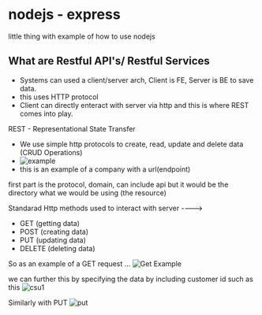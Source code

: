 # nodejs - express

little thing with example of how to use nodejs

## What are Restful API's/ Restful Services
  - Systems can used a client/server arch, Client is FE, Server is BE to save data. 
  - this uses HTTP protocol
  - Client can directly enteract with server via http and this is where REST comes into play.
  
REST - Representational State Transfer
  - We use simple http protocols to create, read, update and delete data (CRUD Operations)
  - ![example](https://user-images.githubusercontent.com/46537188/120080626-bde88580-c06e-11eb-9761-dbfd232d1bb0.png)
  - this is an example of a company with a url(endpoint)

first part is the protocol, domain, can include api but it would be the directory what we would be using (the resource)

Standarad Http methods used to interact with server ----> 
  - GET (getting data)
  - POST (creating data)
  - PUT (updating data)
  - DELETE (deleting data)
 
So as an example of a GET request ... ![Get Example](https://user-images.githubusercontent.com/46537188/120080764-3f401800-c06f-11eb-9d9e-d74a7d5c3142.png)

we can further this by specifying the data by including customer id such as this ![csu1](https://user-images.githubusercontent.com/46537188/120080818-64348b00-c06f-11eb-88c7-33ff899f9713.png)

Similarly with PUT ![put](https://user-images.githubusercontent.com/46537188/120080856-83cbb380-c06f-11eb-81b8-038a9e526037.png)




 


